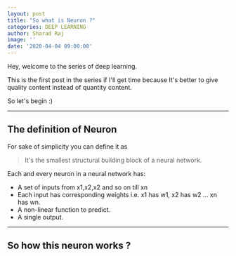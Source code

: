 ```yaml
---
layout: post
title: "So what is Neuron ?"
categories: DEEP LEARNING
author: Sharad Raj
image: ''
date: '2020-04-04 09:00:00'
---
```


Hey, welcome to the series of deep learning.

This is the first post in the series if I'll get time because It's better to give quality content instead of quantity content.

So let's begin :)

---

## The definition of Neuron

For sake of simplicity you can define it as

> It's the smallest structural building block of a neural network.

Each and every neuron in a neural network has:
* A set of inputs from x1,x2,x2 and so on till xn
* Each input has corresponding weights i.e. x1 has w1, x2 has w2 ... xn has wn.
* A non-linear function to predict.
* A single output.

---

## So how this neuron works ?
